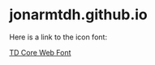 # jonarmtdh.github.io

Here is a link to the icon font:

<a href="https://jonarmtdh.github.io/TD-Icon-font/demo.html">TD Core Web Font</a>
